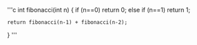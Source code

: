 '''c
int fibonacci(int n)
{
    if (n==0)
        return 0;
    else if (n==1)
        return 1;

    return fibonacci(n-1) + fibonacci(n-2);
}
'''
